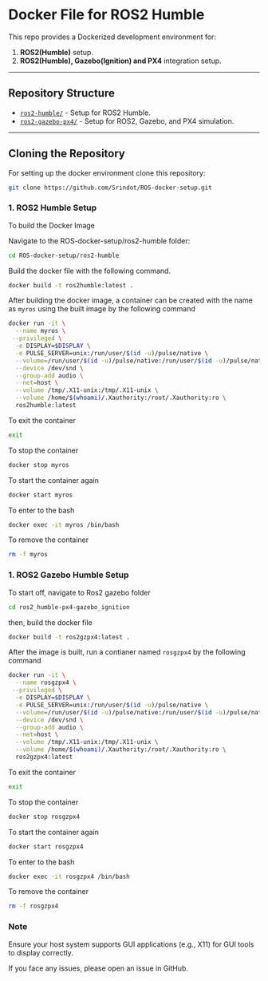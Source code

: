# Docker File for ROS2 Humble

This repo provides a Dockerized development environment for:
1. **ROS2(Humble)** setup.
2. **ROS2(Humble), Gazebo(Ignition) and PX4** integration setup.

---

## Repository Structure

- [`ros2-humble/`](https://github.com/Srindot/ROS-docker-setup/tree/main/ros2-humble) - Setup for ROS2 Humble.
- [`ros2-gazebo-px4/`](https://github.com/Srindot/ROS-docker-setup/tree/main/ros2_humble-px4-gazebo_ignition) - Setup for ROS2, Gazebo, and PX4 simulation.

---

## Cloning the Repository
For setting up the docker environment clone this repository:

```bash 
git clone https://github.com/Srindot/ROS-docker-setup.git
```

### 1. ROS2 Humble Setup
To build the Docker Image

Navigate to the ROS-docker-setup/ros2-humble folder:

```bash
cd ROS-docker-setup/ros2-humble
```
Build the docker file with the following command.

```bash 
docker build -t ros2humble:latest .
```
After building the docker image, a container can be created with the name as `myros` using the built image by the following command

```bash
docker run -it \
  --name myros \
 --privileged \
  -e DISPLAY=$DISPLAY \
  -e PULSE_SERVER=unix:/run/user/$(id -u)/pulse/native \
  --volume=/run/user/$(id -u)/pulse/native:/run/user/$(id -u)/pulse/native \
  --device /dev/snd \
  --group-add audio \
  --net=host \
  --volume /tmp/.X11-unix:/tmp/.X11-unix \
  --volume /home/$(whoami)/.Xauthority:/root/.Xauthority:ro \
  ros2humble:latest
```
To exit the container
```bash 
exit
```
To stop the container 

```bash
docker stop myros
```

To start the container again

```bash
docker start myros 
```

To enter to the bash 
``` bash
docker exec -it myros /bin/bash
```

To remove the container 

```bash 
rm -f myros
```

### 1. ROS2 Gazebo Humble Setup
To start off, navigate to Ros2 gazebo folder

```bash
cd ros2_humble-px4-gazebo_ignition
```

then, build the docker file 
``` bash 
docker build -t ros2gzpx4:latest .
```

After the image is built, run a contianer named `rosgzpx4` by the following command

```bash 
docker run -it \
  --name rosgzpx4 \
 --privileged \
  -e DISPLAY=$DISPLAY \
  -e PULSE_SERVER=unix:/run/user/$(id -u)/pulse/native \
  --volume=/run/user/$(id -u)/pulse/native:/run/user/$(id -u)/pulse/native \
  --device /dev/snd \
  --group-add audio \
  --net=host \
  --volume /tmp/.X11-unix:/tmp/.X11-unix \
  --volume /home/$(whoami)/.Xauthority:/root/.Xauthority:ro \
  ros2gzpx4:latest
```
To exit the container
```bash 
exit
```
To stop the container 

```bash
docker stop rosgzpx4
```

To start the container again

```bash
docker start rosgzpx4 
```

To enter to the bash 
``` bash
docker exec -it rosgzpx4 /bin/bash
```

To remove the container 

```bash 
rm -f rosgzpx4
```

### Note
Ensure your host system supports GUI applications (e.g., X11) for GUI tools to display correctly.

If you face any issues, please open an issue in GitHub.